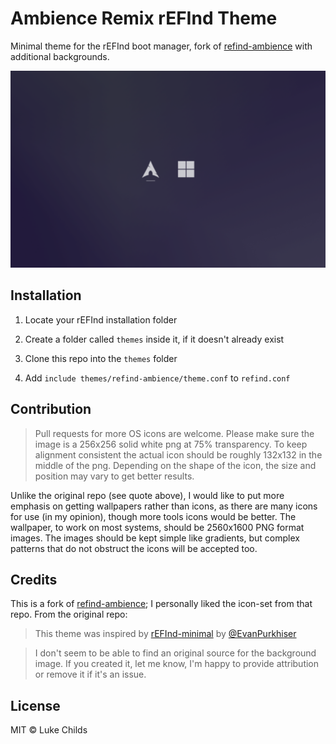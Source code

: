 # Ambience Remix rEFInd Theme

Minimal theme for the rEFInd boot manager, fork of [refind-ambience](https://github.com/lukechilds/refind-ambience) with additional backgrounds.

![Screenshot](/screenshot.png)

## Installation

1. Locate your rEFInd installation folder

2. Create a folder called `themes` inside it, if it doesn't already exist

3. Clone this repo into the `themes` folder

4. Add `include themes/refind-ambience/theme.conf` to `refind.conf`

## Contribution

>Pull requests for more OS icons are welcome. Please make sure the image is a 256x256 solid white png at 75% transparency. To keep alignment consistent the actual icon should be roughly 132x132 in the middle of the png. Depending on the shape of the icon, the size and position may vary to get better results.

Unlike the original repo (see quote above), I would like to put more emphasis on getting wallpapers rather than icons, as there are many icons for use (in my opinion), though more tools icons would be better.
The wallpaper, to work on most systems, should be 2560x1600 PNG format images.
The images should be kept simple like gradients, but complex patterns that do not obstruct the icons will be accepted too.

## Credits

This is a fork of [refind-ambience](https://github.com/lukechilds/refind-ambience); I personally liked the icon-set from that repo.
From the original repo:
>This theme was inspired by [rEFInd-minimal](https://github.com/EvanPurkhiser/rEFInd-minimal) by [@EvanPurkhiser](https://github.com/EvanPurkhiser)

>I don't seem to be able to find an original source for the background image. If you created it, let me know, I'm happy to provide attribution or remove it if it's an issue.

## License

MIT © Luke Childs
